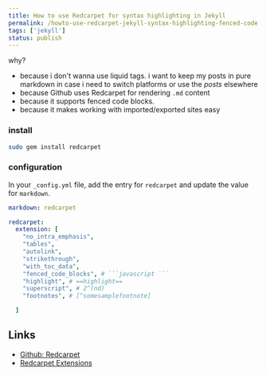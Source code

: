 ```yaml
---
title: How to use Redcarpet for syntax highlighting in Jekyll
permalink: /howto-use-redcarpet-jekyll-syntax-highlighting-fenced-code
tags: ['jekyll']
status: publish
---
```


why?
- because i don't wanna use liquid tags. i want to keep my posts in pure markdown in case i need to switch platforms or use the _posts_ elsewhere
- because Github uses Redcarpet for rendering `.md` content
- because it supports fenced code blocks.
- because it makes working with imported/exported sites easy


### install

```bash
sudo gem install redcarpet
```

### configuration

In your `_config.yml` file, add the entry for `redcarpet` and update the value for `markdown`.

```yml
markdown: redcarpet

redcarpet:
  extension: [
    "no_intra_emphasis",
    "tables",
    "autolink",
    "strikethrough",
    "with_toc_data",
    "fenced_code_blocks", # ```javascript ```
    "highlight", # ==highlight==
    "superscript", # 2^(nd)
    "footnotes", # [^somesamplefootnote]

  ]
``` 


Links
---

- [Github: Redcarpet](https://github.com/vmg/redcarpet/)
- [Redcarpet Extensions](https://george-hawkins.github.io/basic-gfm-jekyll/redcarpet-extensions.html)
